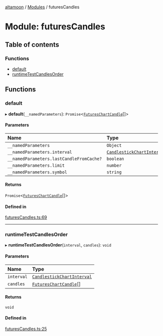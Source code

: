[altamoon](../README.md) / [Modules](../modules.md) / futuresCandles

# Module: futuresCandles

## Table of contents

### Functions

- [default](futuresCandles.md#default)
- [runtimeTestCandlesOrder](futuresCandles.md#runtimetestcandlesorder)

## Functions

### default

▸ **default**(`__namedParameters`): `Promise`<[`FuturesChartCandle`](../interfaces/types.FuturesChartCandle.md)[]\>

#### Parameters

| Name | Type |
| :------ | :------ |
| `__namedParameters` | `Object` |
| `__namedParameters.interval` | [`CandlestickChartInterval`](types.md#candlestickchartinterval) |
| `__namedParameters.lastCandleFromCache?` | `boolean` |
| `__namedParameters.limit` | `number` |
| `__namedParameters.symbol` | `string` |

#### Returns

`Promise`<[`FuturesChartCandle`](../interfaces/types.FuturesChartCandle.md)[]\>

#### Defined in

[futuresCandles.ts:69](https://github.com/Altamoon/altamoon/blob/198a6cd/app/api/futuresCandles.ts#L69)

___

### runtimeTestCandlesOrder

▸ **runtimeTestCandlesOrder**(`interval`, `candles`): `void`

#### Parameters

| Name | Type |
| :------ | :------ |
| `interval` | [`CandlestickChartInterval`](types.md#candlestickchartinterval) |
| `candles` | [`FuturesChartCandle`](../interfaces/types.FuturesChartCandle.md)[] |

#### Returns

`void`

#### Defined in

[futuresCandles.ts:25](https://github.com/Altamoon/altamoon/blob/198a6cd/app/api/futuresCandles.ts#L25)
